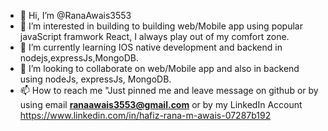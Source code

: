 - 👋 Hi, I’m @RanaAwais3553
- 👀 I’m interested in building to building web/Mobile app using popular javaScript framwork React, I always play out of my comfort zone.
- 🌱 I’m currently learning IOS native development and backend in nodejs,expressJs,MongoDB.
- 💞️ I’m looking to collaborate on web/Mobile app and also in backend using nodeJs, expressJs, MongoDB.
- 📫 How to reach me "Just pinned me and leave message on github or by using email **ranaawais3553@gmail.com** or by my LinkedIn Account https://www.linkedin.com/in/hafiz-rana-m-awais-07287b192

<!---
RanaAwais3553/RanaAwais3553 is a ✨ special ✨ repository because its `README.md` (this file) appears on your GitHub profile.
You can click the Preview link to take a look at your changes.
--->

